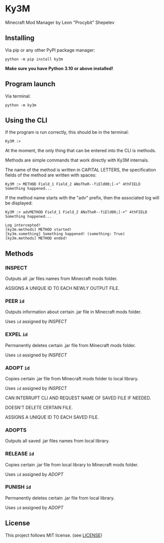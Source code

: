 # Ky3M

Minecraft Mod Manager by Leon "Procybit" Shepelev

## Installing

Via pip or any other PyPI package manager:

```
python -m pip install ky3m
```

**Make sure you have Python 3.10 or above installed!**

## Program launch

Via terminal:

```
python -m ky3m
```

## Using the CLI

If the program is run correctly, this should be in the terminal:
```
Ky3M :>
```
At the moment, the only thing that can be entered into the CLI is methods.

Methods are simple commands that work directly with Ky3M internals.

The name of the method is written in CAPITAL LETTERS, the specification fields of the method are written with spaces:

```
Ky3M :> METHOD Field_1 Field_2 ANoTheR--fiEld00;[-+^ 4thFIELD
Something happened...
```

If the method name starts with the "adv" prefix, then the associated log will be displayed:

```
Ky3M :> advMETHOD Field_1 Field_2 ANoTheR--fiEld00;[-+^ 4thFIELD
Something happened...

Log intercepted!
[ky3m.methods] METHOD started!
[ky3m.something] Something happened! (something: True)
[ky3m.methods] METHOD ended!
```

## Methods

### INSPECT

Outputs all .jar files names from Minecraft mods folder.

ASSIGNS A UNIQUE ID TO EACH NEWLY OUTPUT FILE.

### PEER `id`

Outputs information about certain .jar file in Minecraft mods folder.

Uses `id`  assigned by *INSPECT*

### EXPEL `id`

Permanently deletes certain .jar file from Minecraft mods folder.

Uses `id` assigned by *INSPECT*

### ADOPT `id`

Copies certain .jar file from Minecraft mods folder to local library.

Uses `id` assigned by *INSPECT*

CAN INTERRUPT CLI AND REQUEST NAME OF SAVED FILE IF NEEDED.

DOESN'T DELETE CERTAIN FILE.

ASSIGNS A UNIQUE ID TO EACH SAVED FILE.

### ADOPTS

Outputs all saved .jar files names from local library.

### RELEASE `id`

Copies certain .jar file from local library to Minecraft mods folder.

Uses `id` assigned by *ADOPT*

### PUNISH `id`

Permanently deletes certain .jar file from local library.

Uses `id` assigned by *ADOPT*

## License
This project follows MIT license. (see [LICENSE](LICENSE))
